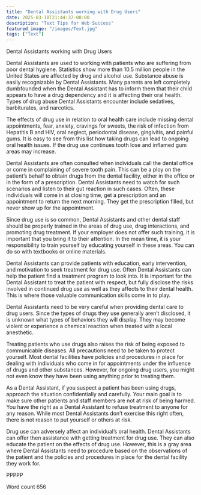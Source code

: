 ```yaml
---
title: "Dental Assistants working with Drug Users"
date: 2025-03-10T21:44:37-08:00
description: "Text Tips for Web Success"
featured_image: "/images/Text.jpg"
tags: ["Text"]
---
```


Dental Assistants working with Drug Users

Dental Assistants are used to working with patients who are suffering from poor dental hygiene. Statistics show more than 10.5 million people in the United States are affected by drug and alcohol use. Substance abuse is easily recognizable by Dental Assistants. Many parents are left completely dumbfounded when the Dental Assistant has to inform them that their child appears to have a drug dependency and it is affecting their oral health. Types of drug abuse Dental Assistants encounter include sedatives, barbiturates, and narcotics.

The effects of drug use in relation to oral health care include missing dental appointments, fear, anxiety, cravings for sweets, the risk of infection from Hepatitis B and HIV, oral neglect, periodontal disease, gingivitis, and painful gums. It is easy to see from this list how taking drugs can lead to ongoing oral health issues. If the drug use continues tooth lose and inflamed gum areas may increase.

Dental Assistants are often consulted when individuals call the dental office or come in complaining of severe tooth pain. This can be a ploy on the patient’s behalf to obtain drugs from the dental facility, either in the office or in the form of a prescription. Dental Assistants need to watch for such scenarios and listen to their gut reaction in such cases. Often, these individuals will come in at closing time, get a prescription and an appointment to return the next morning. They get the prescription filled, but never show up for the appointment. 

Since drug use is so common, Dental Assistants and other dental staff should be properly trained in the areas of drug use, drug interactions, and promoting drug treatment. If your employer does not offer such training, it is important that you bring it to their attention. In the mean time, it is your responsibility to train yourself by educating yourself in these areas. You can do so with textbooks or online materials. 

Dental Assistants can provide patients with education, early intervention, and motivation to seek treatment for drug use. Often Dental Assistants can help the patient find a treatment program to look into. It is important for the Dental Assistant to treat the patient with respect, but fully disclose the risks involved in continued drug use as well as they affects to their dental health. This is where those valuable communication skills come in to play.

Dental Assistants need to be very careful when providing dental care to drug users. Since the types of drugs they use generally aren’t disclosed, it is unknown what types of behaviors they will display. They may become violent or experience a chemical reaction when treated with a local anesthetic. 

Treating patients who use drugs also raises the risk of being exposed to communicable diseases. All precautions need to be taken to protect yourself. Most dental facilities have policies and procedures in place for dealing with individuals who come in for appointments under the influence of drugs and other substances. However, for ongoing drug users, you might not even know they have been using anything prior to treating them. 

As a Dental Assistant, if you suspect a patient has been using drugs, approach the situation confidentially and carefully. Your main goal is to make sure other patients and staff members are not at risk of being harmed. You have the right as a Dental Assistant to refuse treatment to anyone for any reason. While most Dental Assistants don’t exercise this right often, there is not reason to put yourself or others at risk. 

Drug use can adversely affect an individual’s oral health. Dental Assistants can offer then assistance with getting treatment for drug use. They can also educate the patient on the effects of drug use. However, this is a gray area where Dental Assistants need to procedure based on the observations of the patient and the policies and procedures in place for the dental facility they work for. 

PPPPP

Word count 656

